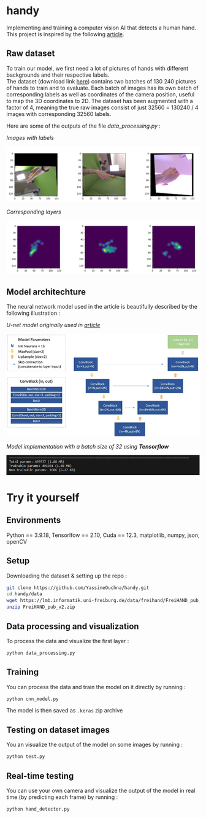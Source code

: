 # handy
Implementing and training a computer vision AI that detects a human hand. \
This project is inspired by the following [article](https://towardsdatascience.com/gentle-introduction-to-2d-hand-pose-estimation-approach-explained-4348d6d79b11).


## Raw dataset 
To train our model, we first need a lot of pictures of hands with different backgrounds and their respective labels. \
The dataset (download link [here](https://lmb.informatik.uni-freiburg.de/data/freihand/FreiHAND_pub_v2.zip)) contains two batches of 130 240 pictures of hands to train and to evaluate.
Each batch of images has its own batch of corresponding labels as well as coordinates of the camera position, useful to map the 3D coordinates to 2D. The dataset has been augmented with a factor of 4, meaning the true raw images consist of just 32560 = 130240 / 4 images with corresponding 32560 labels.

Here are some of the outputs of the file *data_processing.py* : 

*Images with labels* 

<img src="./demos/images_labels.png?raw=true" />

*Corresponding layers*

<img src="./demos/layers.png?raw=true" />

## Model architechture 
The neural network model used in the article is beautifully described by the following illustration : 

*U-net model originally used in [article](https://towardsdatascience.com/gentle-introduction-to-2d-hand-pose-estimation-approach-explained-4348d6d79b11)*

<img src="./demos/model.png?raw=true" />

*Model implementation with a batch size of 32 using **Tensorflow***

<img src="./demos/model_summary.png?raw=true">

# Try it yourself
## Environments 
Python == 3.9.18, Tensorlfow == 2.10, Cuda == 12.3, matplotlib, numpy, json, openCV

## Setup
Downloading the dataset & setting up the repo :
```bash
git clone https://github.com/YassineOuchna/handy.git
cd handy/data
wget https://lmb.informatik.uni-freiburg.de/data/freihand/FreiHAND_pub_v2.zip
unzip FreiHAND_pub_v2.zip
```
## Data processing and visualization
To process the data and visualize the first layer :
```bash
python data_processing.py
```
## Training
You can process the data and train the model on it directly by running :
```bash
python cnn_model.py
```
The model is then saved as `.keras` zip archive
## Testing on dataset images
You an visualize the output of the model on some images by running :
```bash
python test.py
```
## Real-time testing
You can use your own camera and visualize the output of the model in real time (by predicting each frame) by running :
```bash
python hand_detector.py
```



